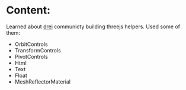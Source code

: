 # Content:

Learned about [drei](https://github.com/pmndrs/drei#html) communicty building threejs helpers. Used some of them:

- OrbitControls
- TransformControls
- PivotControls
- Html
- Text
- Float
- MeshReflectorMaterial
